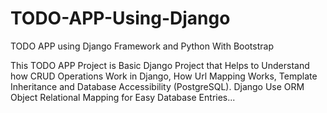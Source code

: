 # TODO-APP-Using-Django
TODO APP using Django Framework and Python With Bootstrap

This TODO APP Project is Basic Django Project that Helps to Understand how CRUD Operations Work in Django, How Url Mapping Works, 
Template Inheritance and Database Accessibility (PostgreSQL). Django Use ORM Object Relational Mapping for Easy Database Entries...
